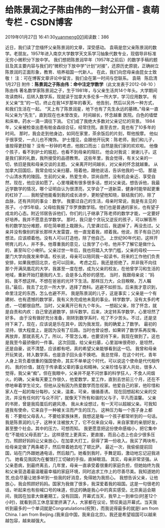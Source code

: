 
# 给陈景润之子陈由伟的一封公开信 - 袁萌专栏 - CSDN博客

2019年01月27日 16:41:30[yuanmeng001](https://me.csdn.net/yuanmeng001)阅读数：386


近日，我们读了您缅怀父亲陈景润的文章，深受感动。
袁萌是您父亲陈景润的数学。老朋友。1957年进入南京大学数学天文系学习抽象代数专业，现倡导非标准无穷小微积分下放中学。
我们想把陈景润早年（1957年之前后）的数学手稿的题目及其主要内容与我们的“微积分下放中学”计划“对接”，还原历史原貌，正确树立陈景润的正面形象，教育、培养祖国一代新人。
在此，我们向您母亲由昆女士致敬！
注：可在博客文章评论中留言，我们会在第一时间与您联系。
袁萌   陈启清   1月27日
附件：**陈景润之子陈由伟：命中注定学数学**（此文发表于2012-08-10 ）
陈由伟 著名数学家陈景润之子，生于1981年，与父亲生活共14个年头。大学期间攻读商科，后转入数学系，现就读于加拿大多伦多一所大学，学习应用数学。
有关父亲“生”的一切，终止在我14岁那年的春天。
他告别，然后以另外一种方式，和我们生活在一起。
“天上有了陈景润星，地下也有了先生永远的墓碑。”母亲一直叫父亲为“先生”，直到现在也未曾改变。
时间越长，怀念越重
医院。白色的墙壁和床单。药水一滴一滴往下淌。
它们成了我绝大多数对父亲记忆的背景。
1984年，父亲被检查出患有帕金森综合征，经常住院。直至去世，竟也有了10多年的时间。
那时，我会走到他身边，如同在家里，茶余饭后的片刻，帮他按摩。
他似乎很享受，一点儿也不掩饰。
护士撞见，会跟他开玩笑：陈老师，我们和儿子，谁按得更舒服？
没有一秒钟的考虑，他脱口而出：自然是我们家的欢欢啦。
他像个孩子，看不到护士的尴尬，也看不到母亲的阻拦。
他会对我说：谢谢儿子。这是我们家的礼数，我所接受的品德教育。
这些年里，我会觉得，有关父亲的一切，依旧是我和母亲交谈的主题。
父亲离开时间越长，对父亲的怀念就越重。
从加拿大回国后，我常会给父亲扫墓，陪着他，跟他说话，告诉他我的一切。
那是个山清水秀的陵园。生前的父亲，热爱生命，崇尚自然，没有机会亲近、享受自然，现在，他应该如愿了。心里埋藏有很多很多话，想对父亲说。想告诉他，我最近学数学的情况，哪个证明自认为很漂亮，又学会了一道新菜，健身时能举起更重的杠铃了……
我盼望他能看到我的成长进步，更盼望他知晓，联结我们的，除了血脉，还有共同的事业：数学。
我要过自己的生活，母亲时常说，我是有主见的孩子。
小学5年级，父母给我报了华罗庚数学班。他们也是普通的家长，也有望子成龙的心态。附近邻居告诉他们，你们的儿子继承了陈老师的数学才能，一定要好好培养。我并不愿意去学数学。
那时，我只是个贪玩又逆反的孩子，可以解答所有的数学加分难题，却在简单题上栽跟头。几堂课过后，我退掉了，再没去过。父亲并没有像别的家长那样大发雷霆，他一直宠着我，顺着我。他说，孩子有自己的想法，应该顺着他。没有人可以打造他，除了他自己。
上世纪90年代初，这样开明育儿的人，并不多。他尊重我的意见，让我学了小号。他并不了解它是做什么的，甚至叫它小喇叭。父亲过世一年后，我也将踏入大学门槛，父亲的母校———厦门大学向我发来申请。校长说，母亲可以陪同我一起读书，将来的工作他们负责安排，如果我想回北京，也可以回来。
考虑之后，我还是拒绝了。并非我不向往那个开满凤凰花的大学，我甚至一度在想，成为父亲的校友，在他曾学习和生活的地域，重新开始打磨我的人生，会是多么奇妙的感觉。
当时，我跟母亲说：“妈妈，我不想这样。不想在爸爸的光环下生活。那样压力大，众目睽睽，万人瞩目。”最后，我去了北京一所大学，选择了商科。逃避不如担当。后来我才意识到，命里注定的东西，怎么也避不开。
我是陈景润的儿子，这是事实；父亲是一个有建树、也有遗憾的数学家，我有义务完成他未竟的事业。转学数学，没有太多的考虑，一切都很自然。当时，父亲离开已有九个年头。
一想起父亲，除了怀念，就是自责和内疚：自己曾逃避数学，排斥数学。后来，决定转系学数学，心里坦然了好多。
由于没有做好充分准备，刚转到数学系时，吃了不少苦头。不过，还是坚持下来了。现在，应该说是乐在其中，因为我发现，我的确爱上了数学。
最初的坚持，很大程度上，是因为没有了后路。当时也曾设想，如果转了数学系再反悔，再放弃，那就丢死人了。所以，不管怎么难，也要坚持下来，我现在做到了。这也是我至今最骄傲的一件事。
这次回国，给父亲扫墓，心里滋味很奇妙，是坦然，还是自豪，说不清楚，应该都有吧，真的希望父亲能够看到这一切。
我曾和母亲开玩笑说，转入数学系，也是浪子回头金不换吧。
我总觉得，在这个时代，青年人身上背负着很重的强国使命，其实不单单这个时代，可以说这个使命是代代相传的。
我的价值，就在于传承着父辈的事业和精神。父亲珍惜与家人共处，很多人觉得，我父亲“痴”。但在我眼中，父亲并不是不问世事的科学狂人，不食人间烟火。的确，父亲每天要工作很久，他爱数学，爱工作，直到去世前三个月，还在不停地审着学生论文。但他从没有因为热爱数学而忽视家。他爱自己的家，他珍惜和家人在一起的每分每秒。父亲，温柔，可亲，循循善诱。
现在回想起和父亲的交流，并没有任何的“与众不同”，就像天下所有和谐的父与子，平凡而温馨。
父亲的书房，曾是我捣蛋后的避风港。
我从未设想过，有一天可以超越父亲。可我知道我有使命，它来自于一种被关注而产生的压力。
这种压力每一个孩子身上都有：不要给父母丢人，不要给家族抹黑，我想这是每一个孩子都常听到的一句话。
我是陈景润的儿子，这种关注被放大了，它不仅来自父母，来自家里的亲朋好友，甚至整个社会。其中的压力，可想而知。
我更愿意把这份使命感缩小，把它集中在“不能给父母丢脸”上。这样感觉上更真实，更直接，而且心态上也会少很多压力。照顾好妈妈让父亲放心，在加拿大打工，获得了第一份收入。我买了两块布，给母亲定做了两条裙子，然后带着她去吃了顿比萨。
最近一次，我偷偷提前回国，站在门外跟她通电话，然后敲门。她看到我时，手舞足蹈，激动地忘记迎我进门。
她看见我因为在餐馆打工切破的手指，直掉眼泪。
其实，母亲非常坚强。从父亲患病，到最终离去，几年里，母亲一直承受着很重的家庭负担，但她始终为我和父亲营造着最温暖最幸福的家庭环境，同时追求工作上的尽善尽美。我知道她的苦,也会尽量让她多听到一些我的好消息，免得她为我担心。
我想告诉父亲，让他放心，我会照顾好妈妈。国家为我做了很多，我深爱着我的祖国。这是一句很老的话，听起来也有些喊口号的味道，但这的确是我心中的真实感受。北京奥运会期间，我因在加拿大做暑期工，没有回国，开幕式当天，我早上一到单位(时差12个小时)，就看到员工休息室里挤满了人，大家都在议论，赞叹奥运开幕式。当天我听到最多的一个单词就是Congratulations(祝贺)，而我说得最多的就是I am from China. I am from Beijing.(我来自中国，我来自北京)。我还是希望祖国可以越来越包容，越来越强大。

